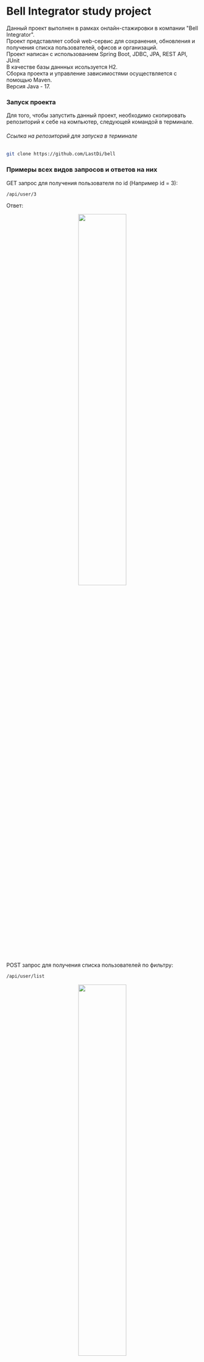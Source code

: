 # Bell Integrator study project
Данный проект выполнен в рамках онлайн-стажировки в компании "Bell Integrator". <br/>
Проект представляет собой web-сервис для сохранения, обновления и получения списка пользователей, офисов и организаций. <br/>
Проект написан с использованием Spring Boot, JDBC, JPA, REST API, JUnit<br/>
В качестве базы даннных исользуется H2. <br/>
Сборка проекта и управление зависимостями осуществляется с помощью Maven. <br/>
Версия Java - 17. <br/>

### Запуск проекта
Для того, чтобы запустить данный проект, необходимо скопировать репозиторий к себе на компьютер, 
следующей командой в терминале.
###### Ссылка на репозиторий для запуска в терминале
```bash
git clone https://github.com/LastDi/bell
```

### Примеры всех видов запросов и ответов на них
GET запрос для получения пользователя по id (Например id = 3):
```bash
/api/user/3
```
Ответ: 
<br/>
<p align="center">
  <img src="https://i.ibb.co/mqsyC8V/img.png" width="50%" height="50%"/>
</p>

POST запрос для получения списка пользователей по фильтру:
```bash
/api/user/list
```
<p align="center">
  <img src="https://i.ibb.co/RTC31hP/img-1.png" width="50%" height="50%"/>
</p>
<br/>
Ответ: 
<br/>
<p align="center">
  <img src="https://i.ibb.co/RSsfqXB/img-2.png" width="50%" height="50%"/>
</p>

POST запрос для сохранения офиса
```bash
/api/office/save
```
<p align="center">
  <img src="https://i.ibb.co/9tNY646/img-3.png" width="50%" height="50%"/>
</p>
<br/>
Ответ: 
<br/>
<p align="center">
  <img src="https://i.ibb.co/BzXWm95/img-4.png" width="50%" height="50%"/>
</p>

POST запрос для обновления данных организации
```bash
/api/organization/update
```
<p align="center">
  <img src="https://i.ibb.co/vhZyhD8/img-5.png" width="50%" height="50%"/>
</p>
<br/>
Ответ:
<br/>
<p align="center">
  <img src="https://i.ibb.co/nL0sRqL/img-6.png" width="50%" height="50%"/>
</p>
<br/>

Далее перечислены все доступные запросы: <br/>
#### GET запросы
Для отправки данных запросов можно использовать браузер.
#### для получения элемента по его id (вместо {id} указать нужное значение id)
```bash
/api/user/{id}
```
```bash
/api/office/{id}
```
```bash
/api/organization/{id}
```

#### список доступных типов документов и гражданств (стран)
```bash
/api/docs
```
```bash
/api/countries
```

#### POST запросы
Для отправки данных запросов, необходимо использовать программу, с возможностью добавления тела запроса (например Postman)
#### для получения списка по фильтру
Получить список пользователей соответсвующих следующим условиям, указанным в теле запроса
(в данном примере и последующих, обязательные для заполнения поля помечены звездочкой):
>\* "officeId"
> <br/>
>"firstName" - имя
> <br/>
>"lastName" - фамилия
> <br/>
>"middleName" - отчество
> <br/>
>"position" - должность
> <br/>
>"docCode" - код документа
> <br/>
>"citizenshipCode" - код гражданства
```bash
/api/user/list
```
Получить список офисов соответсвующих следующим условиям, указанным в теле запроса
>\* "orgId" - айди организации, которой принадлежит офис
>"name" - название офиса
>"phone" - телефон офиса
>"isActive" - действует ли офис (Здесь и далее параметры начинающиеся на is* заполняются булевыми значениями true или false)
```bash
/api/office/list
```
>\* "name" - название организации
>"inn" - ИНН организации
>"isActive" - действует ли организация
```bash
/api/organization/list
```

#### для сохранения элемента в базе
Запрос для сохранения нового пользователя в базе данных
>\* "officeId" - айди офиса, в котором работает пользователь
>\* "firstName" - имя
>"secondName" - фамилия
>"middleName" - отчество
>\* "position" - должность
>"phone" - телефон
>"docCode" - код документа
>"docName" - имя документа
>"docNumber" - номер документа
>"docDate" - дата выдачи документа в формате: "yyyy-MM-dd"
>"citizenshipCode" - код гражданства
>"isIdentified" - идентифицирован ли пользователь
```bash
/api/user/save
```

Запрос для сохранения нового офиса в базе данных
>\* "orgId" - айди организации
>"name" - название офиса
>"address" - адрес офиса
>"phone" - телефон офиса
>"isActive" - действует ли офис
```bash
/api/office/save
```

Запрос для сохранения новой организации в базе данных
>\* "name" - название организации
>\* "fullName" - полное название
>\* "inn" - ИНН
>\* "kpp" - КПП
>\* "address" - адрес организации
>"phone" - телефон
>"isActive" - действует ли организация
```bash
/api/organization/save
```
#### для обновления данных
Запрос для обновления данных пользователя в базе данных
>\* "id" - айди пользователя
>"officeId" - айди офиса, в котором работает пользователь
>\* "firstName" - имя
>"secondName" - фамилия
>"middleName" - отчество
>\* "position" - должность
>"phone" - телефон
>"docCode" - код документа
>"docName" - имя документа
>"docNumber" - номер документа
>"docDate" - дата выдачи документа в формате: "yyyy-MM-dd"
>"citizenshipCode" - код гражданства
>"isIdentified" - идентифицирован ли пользователь
```bash
/api/user/update
```

Запрос для обновления данных офиса в базе данных
>\* "id" - айди офиса
>"name" - название офиса
>"address" - адрес офиса
>"phone" - телефон офиса
>"isActive" - действует ли офис
```bash
/api/office/update
```

Запрос для обновления данных организации в базе данных
>\* "id" - айди организации
>\* "name" - название организации
>\* "fullName" - полное название
>\* "inn" - ИНН
>\* "kpp" - КПП
>\* "address" - адрес организации
>"phone" - телефон
>"isActive" - действует ли организация
```bash
/api/organization/update
```